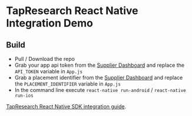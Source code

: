 # TapResearch React Native Integration Demo

## Build
* Pull / Download the repo
* Grab your app api token from the [Supplier Dashboard](https://www.tapresearch.com/supplier_dashboard/overview) and replace the `API_TOKEN` variable in `App.js`
* Grab a placement identifier from the [Supplier Dashboard](https://www.tapresearch.com/supplier_dashboard/overview) and replace the `PLACEMENT_IDENTIFIER` variable in `App.js`
* In the command line execute `react-native run-android` / `react-native run-ios`

[TapResearch React Native SDK integration guide](https://www.tapresearch.com/docs/react-native-integration-guide).
